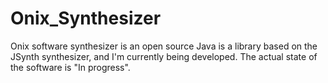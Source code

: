 # Onix_Synthesizer

Onix software synthesizer is an open source Java is a library based on the JSynth synthesizer, and I'm currently being developed.
The actual state of the software is "In progress".
